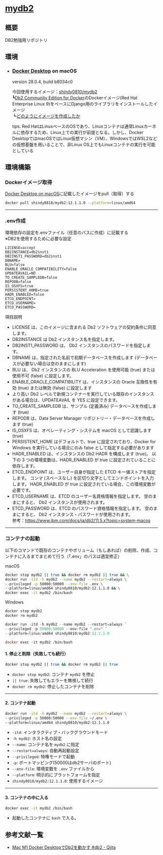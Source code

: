# [mydb2](https://github.com/shindy-dev/mydb2)

## 概要
DB2勉強用リポジトリ

## 環境
- ### [Docker Desktop](https://www.docker.com/ja-jp/products/docker-desktop/) on macOS
    version 28.0.4, build b8034c0

    今回使用するイメージ：[shindy0810/mydb2](https://hub.docker.com/r/shindy0810/mydb2)  
    ┗[Db2 Community Edition for Docker](https://www.ibm.com/docs/ja/db2/11.5.x?topic=deployments-db2-community-edition-docker)のDockerイメージ(Red Hat Enterprise Linux 9)をベースにDjango用のライブラリをインストールしたイメージ  
    ┗[どのようにイメージを作成したか](docs/build_DockerImage.md)  

    tips. Red HatはLinuxベースのOSであり、Linuxコンテナは通常Linuxカーネルに依存するため、Linux上での実行が前提となる。しかし、Docker DesktopではmacOSではLinux仮想マシン（VM）、WindowsではWSL2などの仮想基盤を用いることで、非Linux OS上でもLinuxコンテナの実行を可能としている

## 環境構築
### Dockerイメージ取得
[Docker Desktop on macOS](#Docker-Desktop-on-macOS)に記載したイメージをpull（取得）する
```bash
docker pull shindy0810/mydb2:12.1.1.0 --platform=linux/amd64
```

---

### .env作成
環境依存の設定を.envファイル（任意のパスに作成）に記載する  
※DB2を使用するために必要な設定
```
LICENSE=accept
DB2INSTANCE=db2inst1
DB2INST1_PASSWORD=db2inst1
DBNAME=
BLU=false
ENABLE_ORACLE_COMPATIBILITY=false
UPDATEAVAIL=NO
TO_CREATE_SAMPLEDB=false
REPODB=false
IS_OSXFS=true
PERSISTENT_HOME=true
HADR_ENABLED=false
ETCD_ENDPOINT=
ETCD_USERNAME=
ETCD_PASSWORD=
```

項目説明  
- LICENSE は、このイメージに含まれる Db2 ソフトウェアの契約条件に同意します。
- DB2INSTANCE は Db2 インスタンス名を指定します。
- DB2INST1_PASSWORD は、 Db2 インスタンスのパスワードを指定します。
- DBNAME は、指定された名前で初期データベースを作成します (データベースが必要ない場合は空のままにします)
- BLU は、 Db2 インスタンスの BLU Acceleration を使用可能 (true) または使用不可 (false) に設定します。
- ENABLE_ORACLE_COMPATIBILITY は、インスタンスの Oracle 互換性を有効 (true) または無効 (false) に設定します
- より高い Db2 レベルで新規コンテナーを実行している既存のインスタンスがある場合は、UPDATEAVAIL を YES に設定できます。
- TO_CREATE_SAMPLEDB は、サンプル (定義済み) データベースを作成します (true)
- REPODB は、Data Server Manager リポジトリー・データベースを作成します (true)
- IS_OSXFS は、オペレーティング・システムを macOS として認識します (true)
- PERSISTENT_HOME はデフォルトで、true に設定されており、Docker for Windows を実行している場合にのみ false として指定する必要があります
- HADR_ENABLED は、インスタンスの Db2 HADR を構成します (true)。 以下の 3 つの環境変数は、HADR_ENABLED が true に設定されていることに依存します。
- ETCD_ENDPOINT は、ユーザー自身が指定した ETCD キー値ストアを指定します。 コンマ (スペースなし) を区切り文字としてエンドポイントを入力します。 HADR_ENABLED が true に設定されている場合、この環境変数が必要です。
- ETCD_USERNAME は、ETCD のユーザー名資格情報を指定します。 空のままにすると、 Db2 インスタンスが使用されます。
- ETCD_PASSWORD は、ETCD のパスワード資格情報を指定します。 空のままにすると、 Db2 インスタンス・パスワードが使用されます。  
参考：https://www.ibm.com/docs/ja/db2/11.5.x?topic=system-macos

---

### コンテナの起動
以下のコマンドで既存のコンテナやボリューム（もしあれば）の削除、作成、コンテナに入るまでまとめて行う（「.env」のパスは適宜修正）

macOS  
```bash
docker stop mydb2 || true && docker rm mydb2 || true && \
docker run -itd -h mydb2 --name mydb2 --restart=always \
--privileged -p 50000:50000 --env-file .env \
--platform=linux/amd64 shindy0810/mydb2:12.1.1.0 && \
docker exec -it mydb2 /bin/bash
```

Windows
```powershell
docker stop mydb2
docker rm mydb2

docker run -itd -h mydb2 --name mydb2 --restart=always `
--privileged -p 50000:50000 --env-file ".env" `
--platform=linux/amd64 shindy0810/mydb2:12.1.1.0

docker exec -it mydb2 /bin/bash
```

#### 1. 停止と削除（失敗しても続行）

```bash
docker stop mydb2 || true && docker rm mydb2 || true
```

- `docker stop mydb2`: コンテナ `mydb2` を停止
- `|| true`: 失敗してもエラーを無視して続行
- `docker rm mydb2`: 停止したコンテナを削除

---

#### 2. コンテナ起動

```bash
docker run -itd -h mydb2 --name mydb2 --restart=always \
--privileged -p 50000:50000 --env-file ~/.env \
--platform=linux/amd64 shindy0810/mydb2:12.1.1.0
```

- `-itd`: インタラクティブ・バックグラウンドモード
- `-h mydb2`: ホスト名の設定
- `--name`: コンテナ名を `mydb2` に指定
- `--restart=always`: 自動再起動設定
- `--privileged`: 特権モードで起動
- `-p`: ポートマッピング(50000はdb2サーバのポート)
- `--env-file`: 環境変数を `.env` ファイルから
- `--platform`: 明示的にプラットフォームを指定
- `shindy0810/mydb2:12.1.1.0`: 使用するイメージ

---

#### 3. コンテナの中に入る

```bash
docker exec -it mydb2 /bin/bash
```

- 起動したコンテナに `bash` で入る。

## 参考文献一覧
* [Mac M1 Docker DesktopでDb2を動かす #db2 - Qiita](https://qiita.com/kayokok/items/0d23efeece19c4f31e8b)
